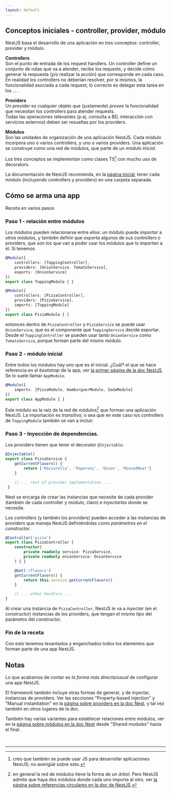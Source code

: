 ```yaml
---
layout: default
---
```


## Conceptos iniciales - controller, provider, módulo
NestJS basa el desarrollo de una aplicación en tres conceptos: controller, provider y módulo.  

**Controllers**  
Son el punto de entrada de los request handlers. Un controller define un conjunto de rutas que va a atender, recibe los requests, y decide cómo generar la respuesta (y/o realizar la acción) que corresponde en cada caso.  
En realidad los controllers no deberían resolver, por sí mismos, la funcionalidad asociada a cada request; lo correcto es delegar esta tarea en los ... .

**Providers**  
Un _provider_ es cualquier objeto que (justamente) _provee_ la funcionalidad que necesitan los controllers para atender requests.  
Todas las operaciones relevantes (p.ej. consulta a BD, interacción con servicios externos) deben ser resueltas por los providers.

**Módulos**  
Son las unidades de organización de una aplicación NestJS. Cada módulo incorpora uno o varios controllers, y uno o varios providers. Una aplicación se construye como una red de módulos, que parte de un _módulo inicial_.  

Los tres conceptos se implementan como clases TS[^1] con mucho uso de decorators.

La documentación de NestJS recomienda, en la [página inicial](https://docs.nestjs.com/first-steps), tener cada módulo (incluyendo controllers y providers) en una carpeta separada.


## Cómo se arma una app
Receta en varios pasos

### Paso 1 - relación entre módulos
Los módulos pueden relacionarse entre ellos: un módulo puede _importar_ a otros módulos, y también definir que _exporta_ algunos de sus controllers o providers, que son los que van a poder usar los módulos que lo importen a él.
Si tenemos
``` typescript
@Module({
    controllers: [ToppingController],
    providers: [OnionService, TomatoService],
    exports: [OnionService]
})
export class ToppingModule { }

@Module({
    controllers: [PizzaController],
    providers: [PizzaService],
    imports: [ToppingModule]
})
export class PizzaModule { }
```
entonces dentro de `PizzaController` y `PizzaService` se puede usar `OnionService`, que es el componente que `ToppingService` decide exportar. 
Desde el `ToppingController` se pueden usar tanto `OnionService` como `TomatoService`, porque forman parte del mismo módulo.


### Paso 2 - módulo inicial
Entre todos los módulos hay uno que es el inicial. ¿Cuál? el que se hace referencia en el _bootstrap_ de la app, ver [la primer página de la doc NestJS](https://docs.nestjs.com/first-steps).
Se lo suele llamar `AppModule`. 
``` typescript
@Module({
    imports: [PizzaModule, HamburguerModule, SodaModule]
})
export class AppModule { }
```
Este módulo es la raíz de la red de módulos[^2] que forman una aplicación NestJS.  La importación es _transitiva_, o sea que en este caso los controllers de `ToppingModule` también se van a incluir.


### Paso 3 - Inyección de dependencias.
Los providers tienen que tener el decorator `@Injectable`.
``` typescript
@Injectable()
export class PizzaService {
    getCurrentFlavors() {
        return ['Mozzarella', 'Peperoni', 'Onion', 'MincedMeat']
    }

    // ... rest of provider implementation ...
 }
```
Nest se encarga de crear las instancias que necesite de cada provider (también de cada controller y módulo, claro) e _inyectarlas_ donde se necesite.

Los controllers (y también los providers) pueden acceder a las instancias de providers que maneja NestJS definiéndolas como _parámetros en el constructor_.
``` typescript
@Controller('pizza')
export class PizzaController {
    constructor(
        private readonly service: PizzaService,
        private readonly onionService: OnionService
    ) { }

    @Get('/flavors')
    getCurrentFlavors() {
        return this.service.getCurrentFlavors()
    }

    // ... other handlers ...
}
```
Al crear una instancia de `PizzaController`, NestJS le va a _inyectar_ (en el constructor) instancias de los providers, que tengan el mismo _tipo_ del parámetro del constructor.

### Fin de la receta
Con esto tenemos levantados y enganchados todos los elementos que forman parte de una app NestJS.

## Notas
Lo que acabamos de contar es _la forma más directa/usual_ de configurar una app NestJS.

El framework también incluye otras formas de generar, y de inyectar, instancias de providers. Ver las secciones "Property-based injection"  y "Manual instantiation" en la [página sobre providers en la doc Nest](https://docs.nestjs.com/providers), y tal vez también en otros lugares de la doc.

También hay varias variantes para establecer relaciones entre módulos, ver en la [página sobre módulos en la doc Nest](https://docs.nestjs.com/modules) desde "Shared modules" hasta el final.


<br/>

-----

[^1]: creo que también se puede usar JS para desarrollar aplicaciones NestJS; no averigüé sobre esto.

[^2]: en general la red de módulos tiene la forma de un _árbol_. Pero NestJS admite que haya dos módulos donde cada uno importa al otro, ver [la página sobre referencias circulares en la doc de NestJS](https://docs.nestjs.com/fundamentals/circular-dependency).
